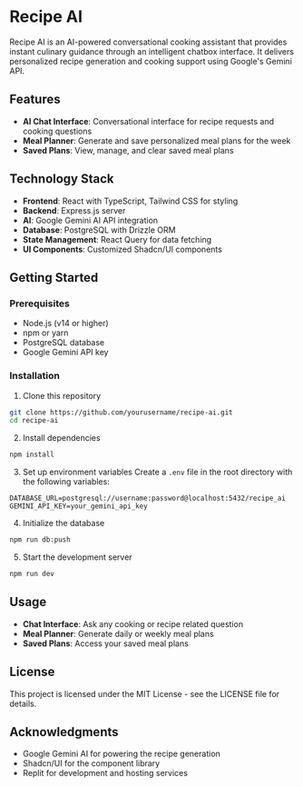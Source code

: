 # Recipe AI

Recipe AI is an AI-powered conversational cooking assistant that provides instant culinary guidance through an intelligent chatbox interface. It delivers personalized recipe generation and cooking support using Google's Gemini API.

## Features

- **AI Chat Interface**: Conversational interface for recipe requests and cooking questions
- **Meal Planner**: Generate and save personalized meal plans for the week
- **Saved Plans**: View, manage, and clear saved meal plans

## Technology Stack

- **Frontend**: React with TypeScript, Tailwind CSS for styling
- **Backend**: Express.js server
- **AI**: Google Gemini AI API integration
- **Database**: PostgreSQL with Drizzle ORM
- **State Management**: React Query for data fetching
- **UI Components**: Customized Shadcn/UI components

## Getting Started

### Prerequisites

- Node.js (v14 or higher)
- npm or yarn
- PostgreSQL database
- Google Gemini API key

### Installation

1. Clone this repository
```bash
git clone https://github.com/yourusername/recipe-ai.git
cd recipe-ai
```

2. Install dependencies
```bash
npm install
```

3. Set up environment variables
Create a `.env` file in the root directory with the following variables:
```
DATABASE_URL=postgresql://username:password@localhost:5432/recipe_ai
GEMINI_API_KEY=your_gemini_api_key
```

4. Initialize the database
```bash
npm run db:push
```

5. Start the development server
```bash
npm run dev
```

## Usage

- **Chat Interface**: Ask any cooking or recipe related question
- **Meal Planner**: Generate daily or weekly meal plans
- **Saved Plans**: Access your saved meal plans

## License

This project is licensed under the MIT License - see the LICENSE file for details.

## Acknowledgments

- Google Gemini AI for powering the recipe generation
- Shadcn/UI for the component library
- Replit for development and hosting services